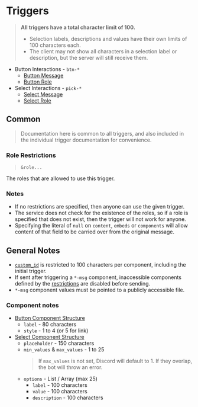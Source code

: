 # Triggers

> **All triggers have a total character limit of 100.**
> - Selection labels, descriptions and values have their own limits of 100 characters each.
> - The client may not show all characters in a selection label or description, but the server will still receive them.

- Button Interactions - `btn-*`
  - [Button Message](./btn-msg.md)
  - [Button Role](./btn-role.md)
- Select Interactions - `pick-*`
  - [Select Message](./pick-msg.md)
  - [Select Role](./pick-role.md)

## Common

> Documentation here is common to all triggers, and also included in the individual trigger documentation for convenience.

### Role Restrictions

> `&role...`

The roles that are allowed to use this trigger.

### Notes

- If no restrictions are specified, then anyone can use the given trigger.
- The service does not check for the existence of the roles, so if a role is specified that does not exist, then the trigger will not work for anyone.
- Specifying the literal of `null` on `content`, `embeds` or `components` will allow content of that field to be carried over from the original message.

## General Notes

- [`custom_id`](https://discord.dev/interactions/message-components#custom-id) is restricted to 100 characters per component, including the initial trigger.
- If sent after triggering a `*-msg` component, inaccessible components defined by the [restrictions](#role-restrictions) are disabled before sending.
- `*-msg` component values must be pointed to a publicly accessible file.

### Component notes

- [Button Component Structure](https://discord.dev/interactions/message-components#button-object-button-structure)
  - `label` - 80 characters
  - `style` - 1 to 4 (or 5 for link)
- [Select Component Structure](https://discord.dev/interactions/message-components#select-menu-object-select-menu-structure)
  - `placeholder` - 150 characters
  - `min_values` & `max_values` - 1 to 25
    > If `max_values` is not set, Discord will default to 1.
    > If they overlap, the bot will throw an error.
  - `options` - List / Array (max 25)
    - `label` - 100 characters
    - `value` - 100 characters
    - `description` - 100 characters
